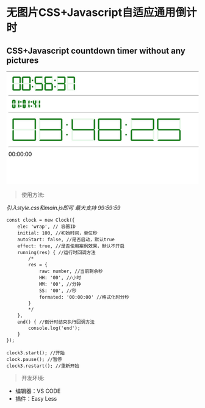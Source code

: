 # 无图片CSS+Javascript自适应通用倒计时
## CSS+Javascript countdown timer without any pictures

![preview](https://github.com/Godziillaa/customize-countdown-timer/blob/main/preview-new.jpg)

>使用方法: 

*引入style.css和main.js即可*
*最大支持 99:59:59*

```
const clock = new Clock({
    ele: 'wrap', // 容器ID
    initial: 100, //初始时间，单位秒
    autoStart: false, //是否启动，默认true
    effect: true, //是否使用案例效果，默认不开启
    running(res) { //运行时回调方法
        /*
        res = { 
            raw: number, //当前剩余秒
            HH: '00', //小时
            MM: '00', //分钟
            SS: '00', //秒
            formated: '00:00:00' //格式化时分秒
        }
        */
    },
    end() { //倒计时结束执行回调方法
        console.log('end');
    }
});

clock3.start(); //开始
clock.pause(); //暂停
clock3.restart(); //重新开始

```


>开发环境: 
* 编辑器：VS CODE
* 插件：Easy Less
